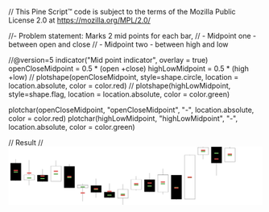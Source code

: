 // This Pine Script™ code is subject to the terms of the Mozilla Public License 2.0 at https://mozilla.org/MPL/2.0/

//- Problem statement: Marks 2 mid points for each bar,
//    - Midpoint one - between open and close
//    - Midpoint two - between high and low

//@version=5
indicator("Mid point indicator", overlay = true)
openCloseMidpoint = 0.5 * (open +close)
highLowMidpoint = 0.5 * (high +low)
//  plotshape(openCloseMidpoint, style=shape.circle, location = location.absolute, color = color.red)
// plotshape(highLowMidpoint, style=shape.flag, location = location.absolute, color = color.green)

plotchar(openCloseMidpoint, "openCloseMidpoint", "-", location.absolute, color = color.red)
plotchar(highLowMidpoint, "highLowMidpoint", "-", location.absolute, color = color.green)


// Result
// ![alt](./midPointMarker_updated.png)